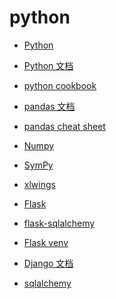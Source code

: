# python

<div id = "首"></div>
<script src = "../js/首.js"></script>

* [Python](https://www.python.org/)
* [Python 文档](https://docs.python.org/zh-cn/3/)
* [python cookbook](https://python3-cookbook.readthedocs.io/zh_CN/latest/)

* [pandas 文档](https://pandas.pydata.org/docs/)
* [pandas cheat sheet](https://pandas.pydata.org/Pandas_Cheat_Sheet.pdf)
* [Numpy](https://numpy.org/doc/stable/)
* [SymPy](https://docs.sympy.org/latest/tutorial/intro.html)
* [xlwings](https://docs.xlwings.org/en/stable/quickstart.html)


* [Flask](https://flask.palletsprojects.com/)
* [flask-sqlalchemy](https://flask-sqlalchemy.palletsprojects.com/)
* [Flask venv](https://flask.palletsprojects.com/en/3.0.x/installation/#virtual-environments)
* [Django 文档](https://docs.djangoproject.com/zh-hans/)
* [sqlalchemy](https://docs.sqlalchemy.org/)
